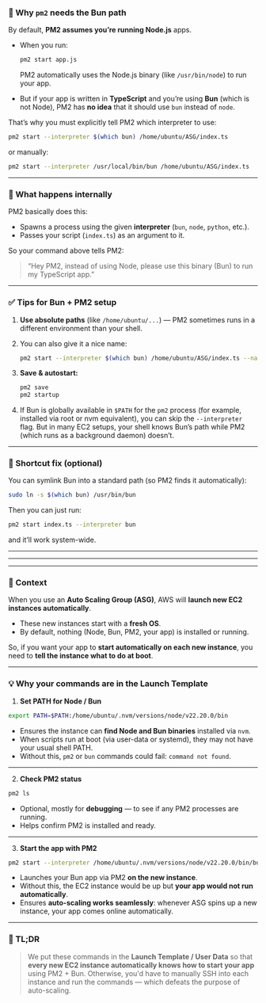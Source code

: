 ### 🧠 Why `pm2` needs the Bun path

By default, **PM2 assumes you’re running Node.js** apps.

* When you run:

  ```bash
  pm2 start app.js
  ```

  PM2 automatically uses the Node.js binary (like `/usr/bin/node`) to run your app.

* But if your app is written in **TypeScript** and you’re using **Bun** (which is not Node),
  PM2 has **no idea** that it should use `bun` instead of `node`.

That’s why you must explicitly tell PM2 which interpreter to use:

```bash
pm2 start --interpreter $(which bun) /home/ubuntu/ASG/index.ts
```

or manually:

```bash
pm2 start --interpreter /usr/local/bin/bun /home/ubuntu/ASG/index.ts
```

---

### 🧩 What happens internally

PM2 basically does this:

* Spawns a process using the given **interpreter** (`bun`, `node`, `python`, etc.).
* Passes your script (`index.ts`) as an argument to it.

So your command above tells PM2:

> “Hey PM2, instead of using Node, please use this binary (Bun) to run my TypeScript app.”

---

### ✅ Tips for Bun + PM2 setup

1. **Use absolute paths** (like `/home/ubuntu/...`) — PM2 sometimes runs in a different environment than your shell.
2. You can also give it a nice name:

   ```bash
   pm2 start --interpreter $(which bun) /home/ubuntu/ASG/index.ts --name my-bun-app
   ```
3. **Save & autostart:**

   ```bash
   pm2 save
   pm2 startup
   ```
4. If Bun is globally available in `$PATH` for the `pm2` process (for example, installed via root or nvm equivalent), you can skip the `--interpreter` flag.
   But in many EC2 setups, your shell knows Bun’s path while PM2 (which runs as a background daemon) doesn’t.

---

### 🧪 Shortcut fix (optional)

You can symlink Bun into a standard path (so PM2 finds it automatically):

```bash
sudo ln -s $(which bun) /usr/bin/bun
```

Then you can just run:

```bash
pm2 start index.ts --interpreter bun
```

and it’ll work system-wide.



---
---
---





### 🧩 Context

When you use an **Auto Scaling Group (ASG)**, AWS will **launch new EC2 instances automatically**.

* These new instances start with a **fresh OS**.
* By default, nothing (Node, Bun, PM2, your app) is installed or running.

So, if you want your app to **start automatically on each new instance**, you need to **tell the instance what to do at boot**.

---

### 💡 Why your commands are in the Launch Template

1. **Set PATH for Node / Bun**

```bash
export PATH=$PATH:/home/ubuntu/.nvm/versions/node/v22.20.0/bin
```

* Ensures the instance can **find Node and Bun binaries** installed via `nvm`.
* When scripts run at boot (via user-data or systemd), they may not have your usual shell PATH.
* Without this, `pm2` or `bun` commands could fail: `command not found`.

---

2. **Check PM2 status**

```bash
pm2 ls
```

* Optional, mostly for **debugging** — to see if any PM2 processes are running.
* Helps confirm PM2 is installed and ready.

---

3. **Start the app with PM2**

```bash
pm2 start --interpreter /home/ubuntu/.nvm/versions/node/v22.20.0/bin/bun /home/ubuntu/ASG/index.ts
```

* Launches your Bun app via PM2 **on the new instance**.
* Without this, the EC2 instance would be up but **your app would not run automatically**.
* Ensures **auto-scaling works seamlessly**: whenever ASG spins up a new instance, your app comes online automatically.

---

### 🧠 TL;DR

> We put these commands in the **Launch Template / User Data** so that **every new EC2 instance automatically knows how to start your app** using PM2 + Bun.
> Otherwise, you'd have to manually SSH into each instance and run the commands — which defeats the purpose of auto-scaling.
